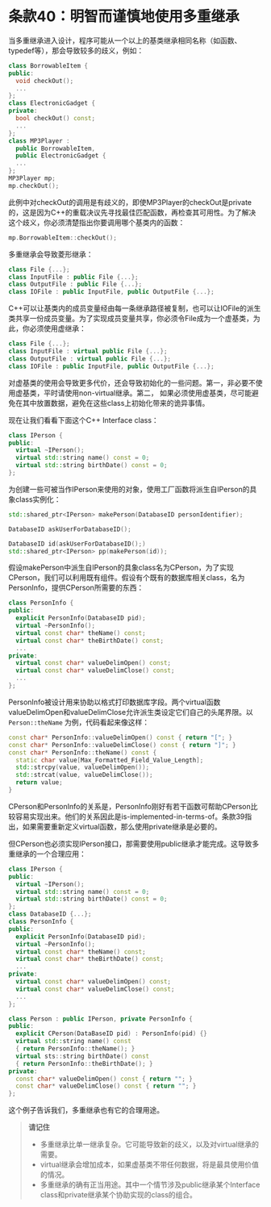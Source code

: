 # 条款40：明智而谨慎地使用多重继承

当多重继承进入设计，程序可能从一个以上的基类继承相同名称（如函数、typedef等），那会导致较多的歧义，例如：

```cpp
class BorrowableItem {
public:
  void checkOut();
  ...
};
class ElectronicGadget {
private:
  bool checkOut() const;
  ...
};
class MP3Player :
  public BorrowableItem,
  public ElectronicGadget {
  ...
};
MP3Player mp;
mp.checkOut();
```

此例中对checkOut的调用是有歧义的，即使MP3Player的checkOut是private的，这是因为C++的重载决议先寻找最佳匹配函数，再检查其可用性。为了解决这个歧义，你必须清楚指出你要调用哪个基类内的函数：

```cpp
mp.BorrowableItem::checkOut();
```

多重继承会导致菱形继承：

```cpp
class File {...};
class InputFile : public File {...};
class OutputFile : public File {...};
class IOFile : public InputFile, public OutputFile {...};
```

C++可以让基类内的成员变量经由每一条继承路径被复制，也可以让IOFile的派生类共享一份成员变量。为了实现成员变量共享，你必须令File成为一个虚基类，为此，你必须使用虚继承：

```cpp
class File {...};
class InputFile : virtual public File {...};
class OutputFile : virtual public File {...};
class IOFile : public InputFile, public OutputFile {...};
```

对虚基类的使用会导致更多代价，还会导致初始化的一些问题。第一，非必要不使用虚基类，平时请使用non-virtual继承。第二， 如果必须使用虚基类，尽可能避免在其中放置数据，避免在这些class上初始化带来的诡异事情。

现在让我们看看下面这个C++ Interface class：

```cpp
class IPerson {
public:
  virtual ~IPerson();
  virtual std::string name() const = 0;
  virtual std::string birthDate() const = 0;
};
```

为创建一些可被当作IPerson来使用的对象，使用工厂函数将派生自IPerson的具象class实例化：

```cpp
std::shared_ptr<IPerson> makePerson(DatabaseID personIdentifier);

DatabaseID askUserForDatabaseID();

DatabaseID id(askUserForDatabaseID();)
std::shared_ptr<IPerson> pp(makePerson(id));
```

假设makePerson中派生自IPerson的具象class名为CPerson，为了实现CPerson，我们可以利用既有组件。假设有个既有的数据库相关class，名为PersonInfo，提供CPerson所需要的东西：

```cpp
class PersonInfo {
public:
  explicit PersonInfo(DatabaseID pid);
  virtual ~PersonInfo();
  virtual const char* theName() const;
  virtual const char* theBirthDate() const;
  ...
private:
  virtual const char* valueDelimOpen() const;
  virtual const char* valueDelimClose() const;
  ...
};
```

PersonInfo被设计用来协助以格式打印数据库字段。两个virtual函数valueDelimOpen和valueDelimClose允许派生类设定它们自己的头尾界限。以 `Person::theName` 为例，代码看起来像这样：

```cpp
const char* PersonInfo::valueDelimOpen() const { return "["; } 
const char* PersonInfo::valueDelimClose() const { return "]"; } 
const char* PersonInfo::theName() const { 
  static char value[Max_Formatted_Field_Value_Length];
  std::strcpy(value, valueDelimOpen());
  std::strcat(value, valueDelimClose());
  return value;
}
```

CPerson和PersonInfo的关系是，PersonInfo刚好有若干函数可帮助CPerson比较容易实现出来。他们的关系因此是is-implemented-in-terms-of。条款39指出，如果需要重新定义virtual函数，那么使用private继承是必要的。

但CPerson也必须实现IPerson接口，那需要使用public继承才能完成。这导致多重继承的一个合理应用：

```cpp
class IPerson {
public:
  virtual ~IPerson();
  virtual std::string name() const = 0;
  virtual std::string birthDate() const = 0;
};
class DatabaseID {...};
class PersonInfo {
public:
  explicit PersonInfo(DatabaseID pid);
  virtual ~PersonInfo();
  virtual const char* theName() const;
  virtual const char* theBirthDate() const;
  ...
private:
  virtual const char* valueDelimOpen() const;
  virtual const char* valueDelimClose() const;
  ...
};

class Person : public IPerson, private PersonInfo {
public:
  explicit CPerson(DataBaseID pid) : PersonInfo(pid) {}
  virtual std::string name() const 
  { return PersonInfo::theName(); }
  virtual sts::string birthDate() const 
  { return PersonInfo::theBirthDate(); }
private:
  const char* valueDelimOpen() const { return ""; }
  const char* valueDelimClose() const { return ""; }
};
```

这个例子告诉我们，多重继承也有它的合理用途。

> **请记住**
>
> - 多重继承比单一继承复杂。它可能导致新的歧义，以及对virtual继承的需要。
> - virtual继承会增加成本，如果虚基类不带任何数据，将是最具使用价值的情况。
> - 多重继承的确有正当用途。其中一个情节涉及public继承某个Interface class和private继承某个协助实现的class的组合。
